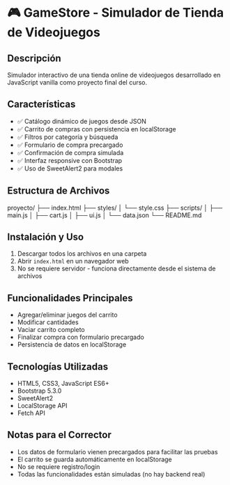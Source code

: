 # 🎮 GameStore - Simulador de Tienda de Videojuegos

## Descripción
Simulador interactivo de una tienda online de videojuegos desarrollado en JavaScript vanilla como proyecto final del curso.

## Características
- ✅ Catálogo dinámico de juegos desde JSON
- ✅ Carrito de compras con persistencia en localStorage
- ✅ Filtros por categoría y búsqueda
- ✅ Formulario de compra precargado
- ✅ Confirmación de compra simulada
- ✅ Interfaz responsive con Bootstrap
- ✅ Uso de SweetAlert2 para modales

## Estructura de Archivos

proyecto/
├── index.html
├── styles/
│ └── style.css
├── scripts/
│ ├── main.js
│ ├── cart.js
│ ├── ui.js
│ └── data.json
└── README.md



## Instalación y Uso
1. Descargar todos los archivos en una carpeta
2. Abrir `index.html` en un navegador web
3. No se requiere servidor - funciona directamente desde el sistema de archivos

## Funcionalidades Principales
- Agregar/eliminar juegos del carrito
- Modificar cantidades
- Vaciar carrito completo
- Finalizar compra con formulario precargado
- Persistencia de datos en localStorage

## Tecnologías Utilizadas
- HTML5, CSS3, JavaScript ES6+
- Bootstrap 5.3.0
- SweetAlert2
- LocalStorage API
- Fetch API

## Notas para el Corrector
- Los datos de formulario vienen precargados para facilitar las pruebas
- El carrito se guarda automáticamente en localStorage
- No se requiere registro/login
- Todas las funcionalidades están simuladas (no hay backend real)
